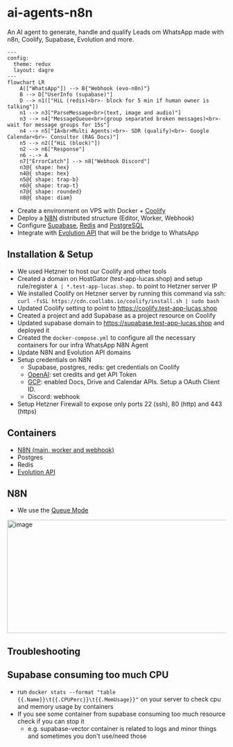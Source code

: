 # ai-agents-n8n

An AI agent to generate, handle and qualify Leads om WhatsApp made with n8n, Coolify, Supabase, Evolution and more.

```mermaid
---
config:
  theme: redux
  layout: dagre
---
flowchart LR
    A(["WhatsApp"]) --> B{"Webhook (evo-n8n)"}
    B --> D["UserInfo (supabase)"]
    D --> n1(["HiL (redis)<br>- block for 5 min if human owner is talking"])
    n1 --> n3["ParseMessage<br>(text, image and audio)"]
    n3 --> n4["MessageQueue<br>(group separated broken messages)<br>- wait for message groups for 15s"]
    n4 --> n5["IA<br>Multi Agents:<br>- SDR (qualify)<br>- Google Calendar<br>- Consultor (RAG Docs)"]
    n5 --> n2(["HiL (block)"])
    n2 --> n6["Response"]
    n6 -.-> A
    n7["ErrorCatch"] --> n8["Webhook Discord"]
    n3@{ shape: hex}
    n4@{ shape: hex}
    n5@{ shape: trap-b}
    n6@{ shape: trap-t}
    n7@{ shape: rounded}
    n8@{ shape: diam}

```

- Create a environment on VPS with Docker + [Coolify](https://coolify.io/)
- Deploy a [N8N](https://n8n.io/) distributed structure (Editor, Worker, Webhook)
- Configure [Supabase](https://supabase.com/), [Redis](https://redis.io/) and [PostgreSQL](https://www.postgresql.org/)
- Integrate with [Evolution API](https://doc.evolution-api.com/v1/pt/get-started/introduction) that will be the bridge to WhatsApp

## Installation & Setup

- We used Hetzner to host our Coolify and other tools
- Created a domain on HostGator (test-app-lucas.shop) and setup rule/register `A | *.test-app-lucas.shop.` to point to Hetzner server IP
- We installed Coolify on Hetzner server by running this command via ssh: `curl -fsSL https://cdn.coollabs.io/coolify/install.sh | sudo bash`
- Updated Coolify setting to point to https://coolify.test-app-lucas.shop
- Created a project and add Supabase as a project resource on Coolify
- Updated supabase domain to https://supabase.test-app-lucas.shop and deployed it
- Created the `docker-compose.yml` to configure all the necessary containers for our infra WhatsApp N8N Agent
- Update N8N and Evolution API domains
- Setup credentials on N8N
  - Supabase, postgres, redis: get credentials on Coolify
  - [OpenAI](https://platform.openai.com/api-keys): set credits and get API Token
  - [GCP](https://console.cloud.google.com/auth/clients?project=n8n-ai-whatsapp): enabled Docs, Drive and Calendar APIs. Setup a OAuth Client ID.
  - Discord: webhook
- Setup Hetzner Firewall to expose only ports 22 (ssh), 80 (http) and 443 (https) 

## Containers

- [N8N (main, worker and webhook)](https://docs.n8n.io/hosting/configuration/environment-variables/)
- Postgres
- Redis
- [Evolution API](https://doc.evolution-api.com/v1/pt/env)

## N8N
- We use the [Queue Mode](https://docs.n8n.io/hosting/scaling/queue-mode/)
<img width="752" height="261" alt="image" src="https://github.com/user-attachments/assets/c48397f7-0047-4ecc-ad8a-1f72033b1da1" />

## Troubleshooting
## Supabase consuming too much CPU
- run `docker stats --format "table {{.Name}}\t{{.CPUPerc}}\t{{.MemUsage}}"` on your server to check cpu and memory usage by containers
- If you see some container from supabase consuming too much resource check if you can stop it
  - e.g. supabase-vector container is related to logs and minor things and sometimes you don't use/need those  
